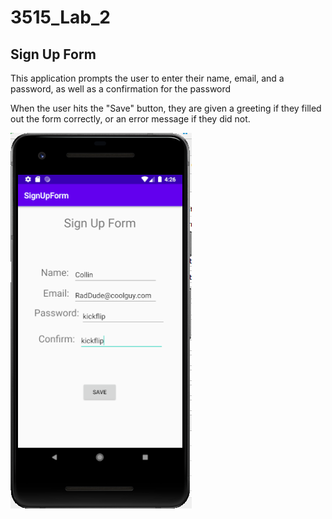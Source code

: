# 3515_Lab_2
## Sign Up Form

This application prompts the user to enter their name, email, and a password, as well as a confirmation for the password

When the user hits the "Save" button, they are given a greeting if they filled out the form correctly, or an error
message if they did not.

![appImage](https://github.com/CollinRehmeyer-templeU/3515_Lab_2/blob/master/app.PNG)
